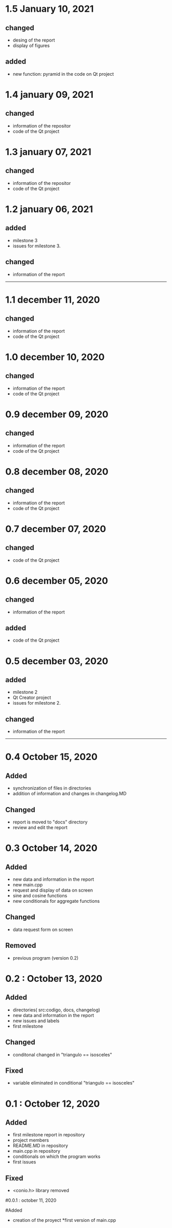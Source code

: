 # 1.5 January 10, 2021

## changed

* desing of the report
* display of figures

## added

* new function: pyramid in the code on Qt project



# 1.4 january 09, 2021

## changed

* information of the repositor
* code of the Qt project



# 1.3 january 07, 2021

## changed

* information of the repositor
* code of the Qt project


# 1.2 january 06, 2021

## added

* milestone 3
* issues for milestone 3.

## changed

* information of the report 
------------------------------

# 1.1 december 11, 2020

## changed

* information of the report 
* code of the Qt project


# 1.0 december 10, 2020

## changed

* information of the report 
* code of the Qt project

# 0.9 december 09, 2020

## changed

* information of the report 
* code of the Qt project


# 0.8 december 08, 2020

## changed

* information of the report
* code of the Qt project

# 0.7 december 07, 2020

## changed

* code of the Qt project


# 0.6 december 05, 2020

## changed

* information of the report

## added 

* code of the Qt project


# 0.5 december 03, 2020

## added

* milestone 2
* Qt Creator project
* issues for milestone 2.

## changed

* information of the report



-----------------------------------------


# 0.4 October 15, 2020 

## Added

* synchronization of files in directories
* addition of information and changes in changelog.MD

## Changed

* report is moved to  "docs" directory
* review and edit the report

# 0.3 October 14, 2020

## Added

* new data and information in the report
* new main.cpp
* request and display of data on screen
* sine and cosine functions
* new conditionals for aggregate functions

## Changed

* data request form on screen

## Removed

* previous program (version 0.2)



# 0.2 : October 13, 2020

## Added

* directories( src:codigo, docs, changelog)
* new data and information in the report
* new issues and labels
* first milestone

## Changed

* conditonal changed in "triangulo == isosceles"

## Fixed 

* variable eliminated in conditional "triangulo == isosceles"



# 0.1 : October 12, 2020

## Added

* first milestone report in repository
* project members
* README.MD in repository
* main.cpp in repository
* conditionals on which the program works
* first issues

## Fixed

* <conio.h> library removed


#0.0.1 : october 11, 2020

#Added

* creation of the proyect
*first version of main.cpp
